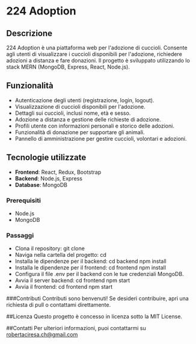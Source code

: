 # 224 Adoption
## Descrizione
224 Adoption è una piattaforma web per l'adozione di cuccioli. 
Consente agli utenti di visualizzare i cuccioli disponibili per l'adozione, richiedere adozioni a distanza e fare donazioni. 
Il progetto è sviluppato utilizzando lo stack MERN (MongoDB, Express, React, Node.js).

## Funzionalità
- Autenticazione degli utenti (registrazione, login, logout).
- Visualizzazione di cuccioli disponibili per l'adozione.
- Dettagli sui cuccioli, inclusi nome, età e sesso.
- Adozione a distanza e gestione delle richieste di adozione.
- Profili utente con informazioni personali e storico delle adozioni.
- Funzionalità di donazione per supportare gli animali.
- Pannello di amministrazione per gestire cuccioli, volontari e adozioni.

## Tecnologie utilizzate
- **Frontend**: React, Redux, Bootstrap
- **Backend**: Node.js, Express
- **Database**: MongoDB

### Prerequisiti
- Node.js
- MongoDB

### Passaggi
- Clona il repository:
   git clone <URL-del-repository>
- Naviga nella cartella del progetto:
cd <nome-cartella>
- Installa le dipendenze per il backend:
cd backend
npm install
- Installa le dipendenze per il frontend:
cd frontend
npm install
- Configura il file .env per il backend con le tue credenziali MongoDB.
- Avvia il server backend:
cd frontend
npm start
- Avvia il frontend:
cd frontend
npm start

###Contributi
Contributi sono benvenuti! Se desideri contribuire, apri una richiesta di pull o contattami direttamente.

##Licenza
Questo progetto è concesso in licenza sotto la MIT License.

##Contatti
Per ulteriori informazioni, puoi contattarmi su robertaciresa.ch@gmail.com
